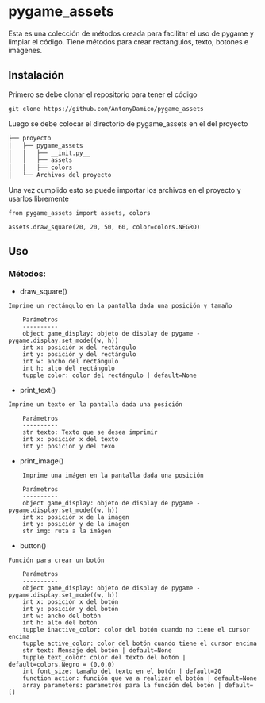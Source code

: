 # pygame_assets
Esta es una colección de métodos creada para facilitar el uso de pygame y limpiar el código. Tiene métodos para crear rectangulos, texto, botones e imágenes.

## Instalación
Primero se debe clonar el repositorio para tener el código
```
git clone https://github.com/AntonyDamico/pygame_assets
```

Luego se debe colocar el directorio de pygame_assets en el del proyecto

```bash
├── proyecto
│   ├── pygame_assets
│   │   ├── __init.py__
│   │   ├── assets
│   │   ├── colors
│   └── Archivos del proyecto
```

Una vez cumplido esto se puede importar los archivos en el proyecto y usarlos libremente
```
from pygame_assets import assets, colors

assets.draw_square(20, 20, 50, 60, color=colors.NEGRO)
```

## Uso
### Métodos:
* draw_square()
```
Imprime un rectángulo en la pantalla dada una posición y tamaño

    Parámetros
    ----------
    object game_display: objeto de display de pygame - pygame.display.set_mode((w, h))
    int x: posición x del rectángulo
    int y: posición y del rectángulo
    int w: ancho del rectángulo
    int h: alto del rectángulo
    tupple color: color del rectángulo | default=None
```

* print_text()
```
Imprime un texto en la pantalla dada una posición

    Parámetros
    ----------
    str texto: Texto que se desea imprimir
    int x: posición x del texto
    int y: posición y del texo
```

* print_image()
```
    Imprime una imágen en la pantalla dada una posición

    Parámetros
    ----------
    object game_display: objeto de display de pygame - pygame.display.set_mode((w, h))
    int x: posición x de la imagen
    int y: posición y de la imagen
    str img: ruta a la imágen
```

* button()
```
Función para crear un botón

    Parámetros
    ----------
    object game_display: objeto de display de pygame - pygame.display.set_mode((w, h))
    int x: posición x del botón
    int y: posición y del botón 
    int w: ancho del botón
    int h: alto del botón
    tupple inactive_color: color del botón cuando no tiene el cursor encima
    tupple active_color: color del botón cuando tiene el cursor encima
    str text: Mensaje del botón | default=None
    tupple text_color: color del texto del botón | default=colors.Negro = (0,0,0)
    int font_size: tamaño del texto en el botón | default=20
    function action: función que va a realizar el botón | default=None
    array parameters: parametrós para la función del botón | default=[]
```
